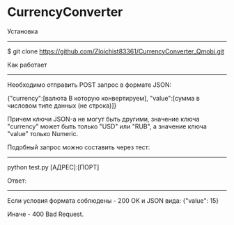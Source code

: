 # CurrencyConverter
Установка
___
$ git clone https://github.com/Zloichist83361/CurrencyConverter_Qmobi.git

Как работает
___
Необходимо отправить POST запрос в формате JSON:

{"currency":[валюта В которую конвертируем], "value":[сумма в числовом типе данных (не строка)]}

Причем ключи JSON-а не могут быть другими, значение ключа "currency" может быть только "USD" или "RUB", а значение ключа "value" только Numeric.

Подобный запрос можно составить через тест:
___
 python test.py [АДРЕС]:[ПОРТ]
 
Ответ:
___
Если условия формата соблюдены - 200 OK и JSON вида: {"value": 15}

Иначе - 400 Bad Request.
